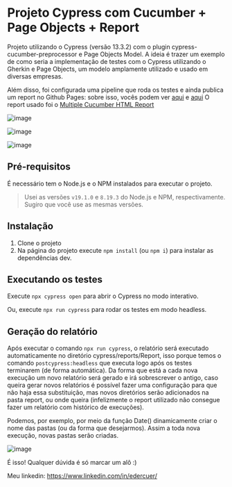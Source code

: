 # Projeto Cypress com Cucumber + Page Objects + Report

Projeto utilizando o Cypress (versão 13.3.2) com o plugin cypress-cucumber-preprocessor e Page Objects Model. A ideia é trazer um exemplo de como seria a implementação de testes com o Cypress utilizando o Gherkin e Page Objects, um modelo amplamente utilizado e usado em diversas empresas.

Além disso, foi configurada uma pipeline que roda os testes e ainda publica um report no Github Pages: sobre isso, vocês podem ver [aqui](https://harshitshah156.medium.com/host-your-automation-report-on-github-pages-with-github-actions-69f80857bd28) e [aqui](https://rapesil.medium.com/gerando-allure-report-de-forma-autom%C3%A1tica-com-github-actions-a514a07e146d)
O report usado foi o [Multiple Cucumber HTML Report](https://github.com/WasiqB/multiple-cucumber-html-reporter)

![image](https://github.com/EderCuer/cypress-cucumber-pom/assets/5313676/b171d8e7-e242-4569-98cf-4a0d701b0325)

![image](https://github.com/EderCuer/cypress-cucumber-pom/assets/5313676/df9cbdd3-9a7a-4f60-834d-2aca958368b2)

![image](https://github.com/EderCuer/cypress-cucumber-pom/assets/5313676/9b419f75-a54c-46bf-b5e1-d4cf36048e88)




## Pré-requisitos

É necessário tem o Node.js e o NPM instalados para executar o projeto.

> Usei as versões `v19.1.0` e `8.19.3` do Node.js e NPM, respectivamente. Sugiro que você use as mesmas versões.

## Instalação
1. Clone o projeto
2. Na página do projeto execute `npm install` (ou `npm i`) para instalar as dependências dev.

## Executando os testes

Execute `npx cypress open` para abrir o Cypress no modo interativo.

Ou, execute `npx run cypress` para rodar os testes em modo headless.

## Geração do relatório

Após executar o comando  `npx run cypress`, o relatório será executado automaticamente no diretório cypress/reports/Report, isso porque temos o comando `postcypress:headless` que executa logo após os testes terminarem (de forma automática).
Da forma que está a cada nova execução um novo relatório será gerado e irá sobrescrever o antigo, caso queira gerar novos relatórios é possível fazer uma configuração para que não haja essa substituição, mas novos diretórios serão adicionados na pasta report, ou onde queira (infelizmente o report utilizado não consegue fazer um relatório com histórico de execuções).

Podemos, por exemplo, por meio da função Date() dinamicamente criar o nome das pastas (ou da forma que desejarmos). Assim a toda nova execução, novas pastas serão criadas.

![image](https://github.com/EderCuer/cypress-cucumber-pom/assets/5313676/de7b4bdc-5522-4fd0-9447-bca72982b9c4)


É isso! Qualquer dúvida é só marcar um alô :)

Meu linkedin: https://www.linkedin.com/in/edercuer/
